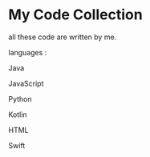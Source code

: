 # My Code Collection
all these code are written by me.

languages :

Java

JavaScript

Python

Kotlin

HTML

Swift
